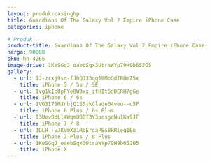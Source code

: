 ```yaml
---
layout: produk-casinghp
title: Guardians Of The Galaxy Vol 2 Empire iPhone Case
categories: iphone

# Produk
product-title: Guardians Of The Galaxy Vol 2 Empire iPhone Case
harga: 90000
sku: hn-4265
image-drive: 1KeSGqJ_oaebSqx3UtraWYp79H9b65JO5
gallery:
  - url: 1J-zrxj9so-fJhQJ33qq18MoOdIBUmZ5x
    title: iPhone 5 / 5s / SE
  - url: 1vg1kIoUpFYe8W3xx_itHIt5dDERH7gGe
    title: iPhone 6 / 6s
  - url: 1VG3I71MJnbjQ1S5jkClade04veu--u5F
    title: iPhone 6 Plus / 6s Plus
  - url: 13Uev8dLl4WqmU8BT3Y3pcsgqNu1Ka9JF
    title: iPhone 7 / 8
  - url: 1DLH_-vJKVmXz1RoErcaPEs8RRleg1Eu_
    title: iPhone 7 Plus / 8 Plus
  - url: 1KeSGqJ_oaebSqx3UtraWYp79H9b65JO5
    title: iPhone X
---
```

